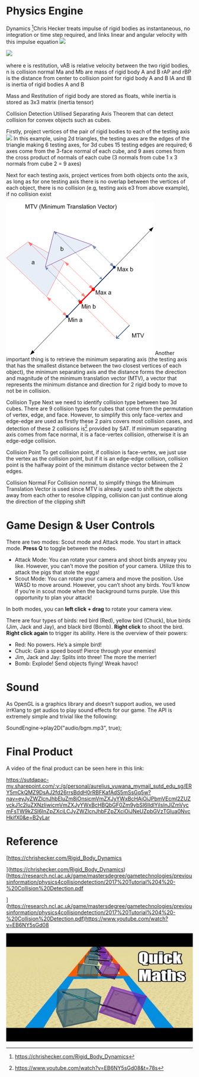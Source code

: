 ﻿# Physics Engine
Dynamics
[^1]Chris Hecker treats impulse of rigid bodies as instantaneous, no integration or time step required, and links linear and angular velocity with this impulse equation
![](Aspose.Words.ebc046c7-5430-47d3-b0bf-cb8e27c1760f.001.png)

![](Aspose.Words.ebc046c7-5430-47d3-b0bf-cb8e27c1760f.002.png)

where e is restitution, 
vAB is relative velocity between the two rigid bodies,
n is collision normal
Ma and Mb are mass of rigid body A and B
rAP and rBP is the distance from center to collision point for rigid body A and B
IA and IB is inertia of rigid bodies A and B

Mass and Restitution of rigid body are stored as floats, while inertia is stored as 3x3 matrix (inertia tensor)


Collision Detection
Utilised Separating Axis Theorem that can detect collision for convex objects such as cubes.


Firstly, project vertices of the pair of rigid bodies to each of the testing axis 
![](Aspose.Words.ebc046c7-5430-47d3-b0bf-cb8e27c1760f.003.png)
In this example, using 2d triangles, the testing axes are the edges of the triangle making 6 testing axes, for 3d cubes 15 testing edges are required; 6 axes come from the 3-face normal of each cube, and  9 axes comes from the cross product of normals of each cube 
(3 normals from cube 1 x 3 normals from cube 2 = 9 axes)

Next for each testing axis, project vertices from both objects onto the axis, as long as for one testing axis there is no overlap between the vertices of each object, there is no collision (e.g, testing axis e3 from above example), if no collision exist

![](Aspose.Words.ebc046c7-5430-47d3-b0bf-cb8e27c1760f.004.png)
Another important thing is to retrieve the minimum separating axis (the testing axis that has the smallest distance between the two closest vertices of each object), the minimum separating axis and the distance forms the direction and magnitude of the minimum translation vector (MTV), a vector that represents the minimum distance and direction for 2 rigid body to move to not be in collision.


Collision Type
Next we need to identify collision type between two 3d cubes. There are 9 collision types for cubes that come from the permutation of vertex, edge, and face. However, to simplify this only face-vertex and edge-edge are used as firstly these 2 pairs covers most collision cases, and detection of these 2 collisions is[^2] provided by SAT. If minimum separating axis comes from face normal, it is a face-vertex collision, otherwise it is an edge-edge collision.

Collision Point
To get collision point, if collision is face-vertex, we just use the vertex as the collision point, but if it is an edge-edge collision, collision point is the halfway point of the minimum distance vector between the 2 edges.

Collision Normal
For Collision normal, to simplify things the Minimum Translation Vector is used since MTV is already used to shift the objects away from each other to resolve clipping, collision can just continue along the direction of the clipping shift
# Game Design & User Controls
There are two modes: Scout mode and Attack mode. You start in attack mode. **Press Q** to toggle between the modes.

- Attack Mode: You can rotate your camera and shoot birds anyway you like. However, you can’t move the position of your camera. Utilize this to attack the pigs that stole the eggs!
- Scout Mode: You can rotate your camera and move the position. Use WASD to move around. However, you can’t shoot any birds. You’ll know if you’re in scout mode when the background turns purple. Use this opportunity to plan your attack!

In both modes, you can **left click + drag** to rotate your camera view.

There are four types of birds: red bird (Red), yellow bird (Chuck), blue birds (Jim, Jack and Jay), and black bird (Bomb). **Right click** to shoot the bird. **Right click again** to trigger its ability. Here is the overview of their powers:

- Red: No powers. He’s a simple bird!
- Chuck: Gain a speed boost! Pierce through your enemies!
- Jim, Jack and Jay: Splits into three! The more the merrier!
- Bomb: Explode! Send objects flying! Wreak havoc!
# Sound
As OpenGL is a graphics library and doesn’t support audios, we used irrKlang to get audios to play sound effects for our game. The API is extremely simple and trivial like the following:

SoundEngine->play2D("audio/bgm.mp3", true);
# Final Product
A video of the final product can be seen here in this link:

<https://sutdapac-my.sharepoint.com/:v:/g/personal/aurelius_yuwana_mymail_sutd_edu_sg/ERY5mCkQMZ9DsAJ2fd26rrsBddH0rRBFKafAdS5mSsGq5w?nav=eyJyZWZlcnJhbEluZm8iOnsicmVmZXJyYWxBcHAiOiJPbmVEcml2ZUZvckJ1c2luZXNzIiwicmVmZXJyYWxBcHBQbGF0Zm9ybSI6IldlYiIsInJlZmVycmFsTW9kZSI6InZpZXciLCJyZWZlcnJhbFZpZXciOiJNeUZpbGVzTGlua0NvcHkifX0&e=B2yLar>
# Reference

[https://chrishecker.com/Rigid_Body_Dynamics

](https://chrishecker.com/Rigid_Body_Dynamics)[https://research.ncl.ac.uk/game/mastersdegree/gametechnologies/previousinformation/physics4collisiondetection/2017%20Tutorial%204%20-%20Collision%20Detection.pdf

](https://research.ncl.ac.uk/game/mastersdegree/gametechnologies/previousinformation/physics4collisiondetection/2017%20Tutorial%204%20-%20Collision%20Detection.pdf)<https://www.youtube.com/watch?v=EB6NY5sGd08>

![](Aspose.Words.ebc046c7-5430-47d3-b0bf-cb8e27c1760f.005.jpeg)






[^1]: <https://chrishecker.com/Rigid_Body_Dynamics>

    
[^2]: <https://www.youtube.com/watch?v=EB6NY5sGd08&t=78s>

    